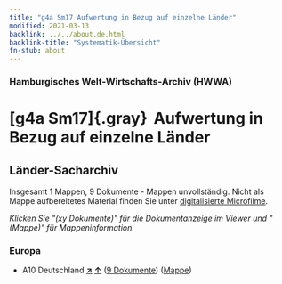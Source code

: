 ```yaml
---
title: "g4a Sm17 Aufwertung in Bezug auf einzelne Länder"
modified: 2021-03-13
backlink: ../../about.de.html
backlink-title: "Systematik-Übersicht"
fn-stub: about
---
```


### Hamburgisches Welt-Wirtschafts-Archiv (HWWA)

# [g4a Sm17]{.gray}&#8201; Aufwertung in Bezug auf einzelne Länder&#160; 







## Länder-Sacharchiv




Insgesamt 1 Mappen, 9 Dokumente - Mappen unvollständig.
Nicht als Mappe aufbereitetes Material finden Sie unter [digitalisierte Microfilme](/film/h1_sh.de.html).

_Klicken Sie "(xy Dokumente)" für die Dokumentanzeige im Viewer und "(Mappe)" für Mappeninformation._




### Europa

- A10 Deutschland [**&nearr;**](../../../geo/i/126128/about.de.html "Deutschland (alle Mappen)") [**&uarr;**](../../../geo/about.de.html#A10 "Ländersystematik") (<a href="https://pm20.zbw.eu/iiifview/folder/sh/126128,144547" title="über: Deutschland : Aufwertung in Bezug auf einzelne Länder" target="_blank">9 Dokumente</a>) ([Mappe](../../../../folder/sh/1261xx/126128/1445xx/144547/about.de.html))








